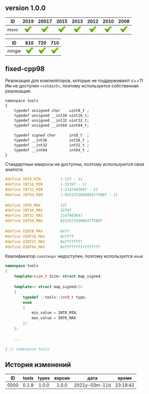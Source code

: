 ﻿
[P]: ../../../icons/progress.png
[V]: ../../../icons/success.png
[X]: ../../../icons/failed.png
[D]: ../../../icons/danger.png
[E]: ../../../icons/empty.png
[N]: ../../../icons/na.png

[M]: #main  "типы фиксированного размера"  

version 1.0.0
---

| **ID**  | 2019      | 20017     | 2015      | 2013      | 2012      | 2010      | 2008      |  
|:-------:|:---------:|:---------:|:---------:|:---------:|:---------:|:---------:|:---------:|  
| msvc    | [![V]][M] | [![V]][M] | [![V]][M] | [![V]][M] | [![V]][M] | [![V]][M] | [![V]][M] |  

| **ID**  | 810       | 720       | 710       |  
|:-------:|:---------:|:---------:|:---------:|  
| mingw   | [![V]][M] | [![V]][M] | [![V]][M] |  


fixed-cpp98
---
Реализация для компиляторов, которые не поддерживают с++11  
Им не доступен `<cstdint>`, поэтому используется собственная реализация:

```
namespace tools
{
    typedef unsigned char    uint8_t ;
    typedef unsigned __int16 uint16_t;
    typedef unsigned __int32 uint32_t;
    typedef unsigned __int64 uint64_t;

    typedef signed char      int8_t  ;
    typedef __int16          int16_t ;
    typedef __int32          int32_t ;
    typedef __int64          int64_t ;
}
```

Cтандартные макросы не доступны, поэтому используются свои аналоги:

```cpp
#define INT8_MIN         (-127 - 1)
#define INT16_MIN        (-32767 - 1)
#define INT32_MIN        (-2147483647 - 1)
#define INT64_MIN        (-9223372036854775807 - 1)

#define INT8_MAX         127
#define INT16_MAX        32767
#define INT32_MAX        2147483647
#define INT64_MAX        9223372036854775807

#define UINT8_MAX        0xff
#define UINT16_MAX       0xffff
#define UINT32_MAX       0xffffffff
#define UINT64_MAX       0xffffffffffffffff
```


Квалификатор `constexpr` недоступен, поэтому используется `enum`

```cpp
namespace tools
{
    template<size_t Size> struct map_signed;
    
    template<> struct map_signed<1>
    {
        typedef ::tools::int8_t type; 
        enum
        { 
            min_value = INT8_MIN,
            max_value = INT8_MAX
        };
    };

    ... 

} // namespace tools
```


История изменений 
------

| **ID** | tools | types | версия |     дата      |  время   |  
|:------:|:-----:|:-----:|:------:|:-------------:|:--------:|  
|  0000  | 0.1.9 | 1.0.0 | 1.0.0  | 2021y-03m-11d | 23:18:42 |  



